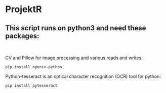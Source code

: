 # ProjektR

## This script runs on python3 and need these packages:<br />
<br />

CV and Pillow for image processing and various reads and writes:
```
pip install opencv-python
```
Python-tesseract is an optical character recognition (OCR) tool for python:
```
pip install pytesseract
```
